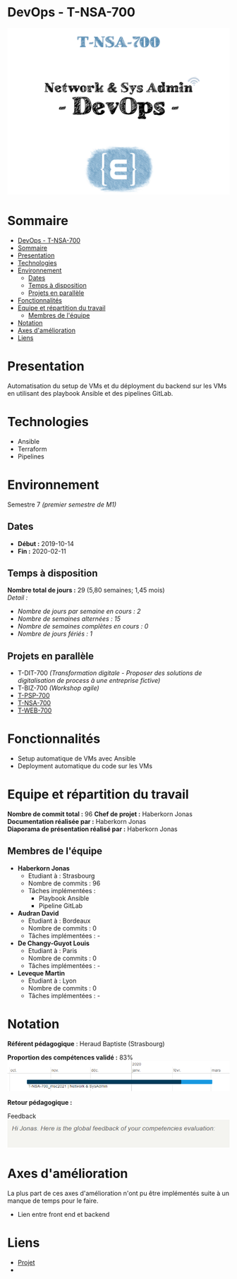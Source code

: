 # DevOps - T-NSA-700

![Project logo](assets/logo.png)

# Sommaire

- [DevOps - T-NSA-700](#devops---t-nsa-700)
- [Sommaire](#sommaire)
- [Presentation](#presentation)
- [Technologies](#technologies)
- [Environnement](#environnement)
  - [Dates](#dates)
  - [Temps à disposition](#temps-à-disposition)
  - [Projets en parallèle](#projets-en-parallèle)
- [Fonctionnalités](#fonctionnalités)
- [Equipe et répartition du travail](#equipe-et-répartition-du-travail)
  - [Membres de l'équipe](#membres-de-léquipe)
- [Notation](#notation)
- [Axes d'amélioration](#axes-damélioration)
- [Liens](#liens)

# Presentation

Automatisation du setup de VMs et du déployment du backend sur les VMs en utilisant des playbook Ansible et des pipelines GitLab.

# Technologies
* Ansible
* Terraform
* Pipelines

# Environnement
Semestre 7 *(premier semestre de M1)*

## Dates
* **Début :** 2019-10-14
* **Fin :** 2020-02-11

## Temps à disposition
**Nombre total de jours :** 29 (5,80 semaines; 1,45 mois)  
*Detail :*
* *Nombre de jours par semaine en cours : 2*
* *Nombre de semaines alternées : 15*
* *Nombre de semaines complètes en cours : 0*
* *Nombre de jours fériés : 1*


## Projets en parallèle 
* T-DIT-700 *(Transformation digitale - Proposer des solutions de digitalisation de process à une entreprise fictive)*
* T-BIZ-700 *(Workshop agile)*
* [T-PSP-700](https://github.com/HaberkornJonas/ManageMint_Frontend_T-ESP-900/tree/post_delivery/t-psp-700)
* [T-NSA-700](https://github.com/HaberkornJonas/DevOps_T-NSA-700)
* [T-WEB-700](https://github.com/HaberkornJonas/Count-Of-Money_T-WEB-700)

# Fonctionnalités
* Setup automatique de VMs avec Ansible
* Deployment automatique du code sur les VMs

# Equipe et répartition du travail
**Nombre de commit total :** 96 
**Chef de projet :** Haberkorn Jonas
**Documentation réalisée par :** Haberkorn Jonas  
**Diaporama de présentation réalisé par :** Haberkorn Jonas 

## Membres de l'équipe
* **Haberkorn Jonas**
  * Etudiant à : Strasbourg
  * Nombre de commits : 96
  * Tâches implémentées :  
    * Playbook Ansible
    * Pipeline GitLab
* **Audran David**
  * Etudiant à : Bordeaux
  * Nombre de commits : 0
  * Tâches implémentées : -
* **De Changy-Guyot Louis**
  * Etudiant à : Paris
  * Nombre de commits : 0
  * Tâches implémentées : -
* **Leveque Martin**
  * Etudiant à : Lyon
  * Nombre de commits : 0
  * Tâches implémentées : -

# Notation
**Référent pédagogique** : Heraud Baptiste (Strasbourg)
  
**Proportion des compétences validé :** 83%    
![Proportion des compétences validé](assets/competences.png)

**Retour pédagogique :**   

Feedback  
![Feedack](assets/feedback.png)

# Axes d'amélioration
La plus part de ces axes d'amélioration n'ont pu être implémentés suite à un manque de temps pour le faire.  
* Lien entre front end et backend

# Liens
* [Projet](project)
* 